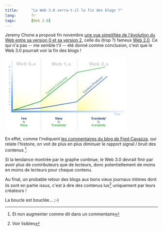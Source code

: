 ```yaml
---
title:      "Le Web 3.0 verra-t-il la fin des blogs ?"
lang:       fr
tags:       [Web 2.0]
---
```


Jeremy Chone a proposé fin novembre [une vue simplifiée de l'évolution du Web entre sa version 0 et sa version 2](http://www.bitsandbuzz.com/2005/11/29/web-0x-to-web-20-simplified/), celle du (trop ?) fameux [Web 2.0](http://blogmarks.net/tag/web2.0?order_by=popularity). Ce qui n'a pas -- me semble t'il -- été donné comme conclusion, c'est que le Web 3.0 pourrait voir la fin des blogs !


![](web2_graphe-2.jpg "Le Web selon Jeremy Chone")


En effet, comme l'indiquent [les commentaires du blog de Fred Cavazza](http://www.fredcavazza.net/index.php?2006/01/10/1017-les-facteurs-limitant-du-web-20#co), qui relate l'histoire, on voit de plus en plus diminuer le rapport signal / bruit des contenus [^1].

Si la tendance montrée par le graphe continue, le Web 3.0 devrait finir par avoir plus de contributeurs que de lecteurs, donc potentiellement de moins en moins de lecteurs pour chaque contenu.

Au final, un probable retour des blogs aux bons vieux journaux intimes dont ils sont en partie issus, c'est à dire des contenus lus[^2] uniquement par leurs créateurs !

La boucle est bouclée… ;-)


[^1]: Et non augmenter comme dit dans un commentaire

[^2]: Voir lisibles
